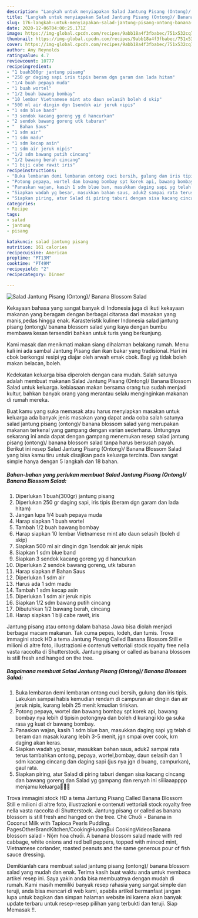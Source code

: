 ```yaml
---
description: "Langkah untuk menyiapakan Salad Jantung Pisang (Ontong)/ Banana Blossom Salad Terbukti"
title: "Langkah untuk menyiapakan Salad Jantung Pisang (Ontong)/ Banana Blossom Salad Terbukti"
slug: 176-langkah-untuk-menyiapakan-salad-jantung-pisang-ontong-banana-blossom-salad-terbukti
date: 2020-12-06T04:00:25.171Z
image: https://img-global.cpcdn.com/recipes/9abb18a4f3fbabec/751x532cq70/salad-jantung-pisang-ontong-banana-blossom-salad-foto-resep-utama.jpg
thumbnail: https://img-global.cpcdn.com/recipes/9abb18a4f3fbabec/751x532cq70/salad-jantung-pisang-ontong-banana-blossom-salad-foto-resep-utama.jpg
cover: https://img-global.cpcdn.com/recipes/9abb18a4f3fbabec/751x532cq70/salad-jantung-pisang-ontong-banana-blossom-salad-foto-resep-utama.jpg
author: Amy Reynolds
ratingvalue: 4.7
reviewcount: 10777
recipeingredient:
- "1 buah300gr jantung pisang"
- "250 gr daging sapi iris tipis beram dgn garam dan lada hitam"
- "1/4 buah pepaya muda"
- "1 buah wortel"
- "1/2 buah bawang bombay"
- "10 lembar Vietnamese mint ato daun selasih boleh d skip"
- "500 ml air dingin dgn 1sendok air jeruk nipis"
- "1 sdm blue band"
- "3 sendok kacang goreng yg d hancurkan"
- "2 sendok bawang goreng utk taburan"
- "  Bahan Saus"
- "1 sdm air"
- "1 sdm madu"
- "1 sdm kecap asin"
- "1 sdm air jeruk nipis"
- "1/2 sdm bawang putih cincang"
- "1/2 bawang berah cincang"
- "1 biji cabe rawit iris"
recipeinstructions:
- "Buka lembaran demi lembaran ontong cuci bersih, gulung dan iris tipis. Lakukan sampai habis kemudian rendam di campuran air dingin dan air jeruk nipis, kurang lebih 25 menit kmudian tiriskan."
- "Potong pepaya, wortel dan bawang bombay spt korek api, bawang bombay nya lebih d tipisin potongnya dan boleh d kurangi klo ga suka rasa yg kuat dr bawang bombay."
- "Panaskan wajan, kasih 1 sdm blue ban, masukkan daging sapi yg telah d beram dan masak kurang lebih 3-5 menit, jgn smpai over cook, krn daging akan keras."
- "Siapkan wadah yg besar, masukkan bahan saus, aduk2 sampai rata terus tambahkan ontong, pepaya, wortel,bombay, daun selasih dan 1 sdm kacang cincang dan daging sapi (jus nya jgn d buang, campurkan), gaul rata."
- "Siapkan piring, atur Salad di piring taburi dengan sisa kacang cincang dan bawang goreng dan Salad yg gampang dan renyah ini siiiiaaapppp menjamu keluarga🤗🤗🤗"
categories:
- Recipe
tags:
- salad
- jantung
- pisang

katakunci: salad jantung pisang 
nutrition: 161 calories
recipecuisine: American
preptime: "PT13M"
cooktime: "PT49M"
recipeyield: "2"
recipecategory: Dinner

---
```



![Salad Jantung Pisang (Ontong)/ Banana Blossom Salad](https://img-global.cpcdn.com/recipes/9abb18a4f3fbabec/751x532cq70/salad-jantung-pisang-ontong-banana-blossom-salad-foto-resep-utama.jpg)

Kekayaan bahasa yang sangat banyak di Indonesia juga di ikuti kekayaan makanan yang beragam dengan berbagai citarasa dari masakan yang manis,pedas hingga enak. Karasteristik kuliner Indonesia salad jantung pisang (ontong)/ banana blossom salad yang kaya dengan bumbu membawa kesan tersendiri bahkan untuk turis yang berkunjung.


Kami masak dan menikmati makan siang dihalaman belakang rumah. Menu kali ini ada sambal Jantung Pisang dan ikan bakar yang tradisional. Hari ini cbok berkongsi resipi yg diajar oleh arwah emak cbok. Bagi yg tidak boleh makan belacan, boleh.

Kedekatan keluarga bisa diperoleh dengan cara mudah. Salah satunya adalah membuat makanan Salad Jantung Pisang (Ontong)/ Banana Blossom Salad untuk keluarga. kebiasaan makan bersama orang tua sudah menjadi kultur, bahkan banyak orang yang merantau selalu menginginkan makanan di rumah mereka.

Buat kamu yang suka memasak atau harus menyiapkan masakan untuk keluarga ada banyak jenis masakan yang dapat anda coba salah satunya salad jantung pisang (ontong)/ banana blossom salad yang merupakan makanan terkenal yang gampang dengan varian sederhana. Untungnya sekarang ini anda dapat dengan gampang menemukan resep salad jantung pisang (ontong)/ banana blossom salad tanpa harus bersusah payah.
Berikut ini resep Salad Jantung Pisang (Ontong)/ Banana Blossom Salad yang bisa kamu tiru untuk disajikan pada keluarga tercinta. Dan sangat simple hanya dengan 5 langkah dan 18 bahan.


<!--inarticleads1-->

##### Bahan-bahan yang perlukan membuat Salad Jantung Pisang (Ontong)/ Banana Blossom Salad:

1. Diperlukan 1 buah(300gr) jantung pisang
1. Diperlukan 250 gr daging sapi, iris tipis (beram dgn garam dan lada hitam)
1. Jangan lupa 1/4 buah pepaya muda
1. Harap siapkan 1 buah wortel
1. Tambah 1/2 buah bawang bombay
1. Harap siapkan 10 lembar Vietnamese mint ato daun selasih (boleh d skip)
1. Siapkan 500 ml air dingin dgn 1sendok air jeruk nipis
1. Siapkan 1 sdm blue band
1. Siapkan 3 sendok kacang goreng yg d hancurkan
1. Diperlukan 2 sendok bawang goreng, utk taburan
1. Harap siapkan  # Bahan Saus
1. Diperlukan 1 sdm air
1. Harus ada 1 sdm madu
1. Tambah 1 sdm kecap asin
1. Diperlukan 1 sdm air jeruk nipis
1. Siapkan 1/2 sdm bawang putih cincang
1. Dibutuhkan 1/2 bawang berah, cincang
1. Harap siapkan 1 biji cabe rawit, iris


Jantung pisang atau ontong dalam bahasa Jawa bisa diolah menjadi berbagai macam makanan. Tak cuma pepes, lodeh, dan tumis. Trova immagini stock HD a tema Jantung Pisang Called Banana Blossom Still e milioni di altre foto, illustrazioni e contenuti vettoriali stock royalty free nella vasta raccolta di Shutterstock. Jantung pisang or called as banana blossom is still fresh and hanged on the tree. 

<!--inarticleads2-->

##### Bagaimana membuat  Salad Jantung Pisang (Ontong)/ Banana Blossom Salad:

1. Buka lembaran demi lembaran ontong cuci bersih, gulung dan iris tipis. Lakukan sampai habis kemudian rendam di campuran air dingin dan air jeruk nipis, kurang lebih 25 menit kmudian tiriskan.
1. Potong pepaya, wortel dan bawang bombay spt korek api, bawang bombay nya lebih d tipisin potongnya dan boleh d kurangi klo ga suka rasa yg kuat dr bawang bombay.
1. Panaskan wajan, kasih 1 sdm blue ban, masukkan daging sapi yg telah d beram dan masak kurang lebih 3-5 menit, jgn smpai over cook, krn daging akan keras.
1. Siapkan wadah yg besar, masukkan bahan saus, aduk2 sampai rata terus tambahkan ontong, pepaya, wortel,bombay, daun selasih dan 1 sdm kacang cincang dan daging sapi (jus nya jgn d buang, campurkan), gaul rata.
1. Siapkan piring, atur Salad di piring taburi dengan sisa kacang cincang dan bawang goreng dan Salad yg gampang dan renyah ini siiiiaaapppp menjamu keluarga🤗🤗🤗


Trova immagini stock HD a tema Jantung Pisang Called Banana Blossom Still e milioni di altre foto, illustrazioni e contenuti vettoriali stock royalty free nella vasta raccolta di Shutterstock. Jantung pisang or called as banana blossom is still fresh and hanged on the tree. Chè Chuối - Banana in Coconut Milk with Tapioca Pearls Pudding. PagesOtherBrandKitchen/CookingHuongBui CookingVideosBanana blossom salad - Nộm hoa chuối. A banana blossom salad made with red cabbage, white onions and red bell peppers, topped with minced mint, Vietnamese coriander, roasted peanuts and the same generous pour of fish sauce dressing. 

Demikianlah cara membuat salad jantung pisang (ontong)/ banana blossom salad yang mudah dan enak. Terima kasih buat waktu anda untuk membaca artikel resep ini. Saya yakin anda bisa membuatnya dengan mudah di rumah. Kami masih memiliki banyak resep rahasia yang sangat simple dan teruji, anda bisa mencari di web kami, apabila artikel bermanfaat jangan lupa untuk bagikan dan simpan halaman website ini karena akan banyak update terbaru untuk resep-resep pilihan yang terbukti dan teruji. Siap Memasak !!. 
